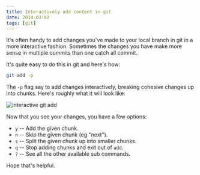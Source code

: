 ```yaml
---
title: Interactively add content in git
date: 2014-03-02
tags: [git]
---
```

It's often handy to add changes you've made to your local branch in git in a more interactive fashion. Sometimes the changes you have make more sense in multiple commits than one catch all commit.

It's quite easy to do this in git and here's how:

```bash
git add -p
```

The `-p` flag say to add changes interactively, breaking cohesive changes up into chunks. Here's roughly what it will look like:

![interactive git add](http://cl.ly/VHFO/Screen%20Shot%202014-04-30%20at%209.00.31%20AM.png)

Now that you see your changes, you have a few options:

- `y` -- Add the given chunk.
- `n` -- Skip the given chunk (eg "next").
- `s` -- Split the given chunk up into smaller chunks.
- `q` -- Stop adding chunks and exit out of `add`.
- `?` -- See all the other available sub commands.

Hope that's helpful.
